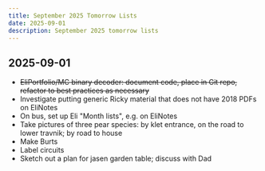 ```yaml
---
title: September 2025 Tomorrow Lists
date: 2025-09-01
description: September 2025 tomorrow lists
---
```


## 2025-09-01

- ~~EliPortfolio/MC binary decoder: document code, place in Git repo, refactor to best practices as necessary~~
- Investigate putting generic Ricky material that does not have 2018 PDFs on EliNotes
- On bus, set up Eli "Month lists", e.g. on EliNotes
- Take pictures of three pear species: by klet entrance, on the road to lower travnik; by road to house
- Make Burts
- Label circuits
- Sketch out a plan for jasen garden table; discuss with Dad
